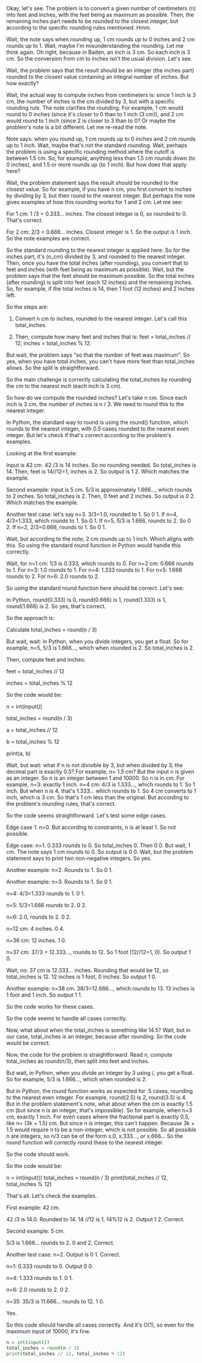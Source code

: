 <think>
Okay, let's see. The problem is to convert a given number of centimeters (n) into feet and inches, with the feet being as maximum as possible. Then, the remaining inches part needs to be rounded to the closest integer, but according to the specific rounding rules mentioned. Hmm.

Wait, the note says when rounding up, 1 cm rounds up to 0 inches and 2 cm rounds up to 1. Wait, maybe I'm misunderstanding the rounding. Let me think again. Oh right, because in Baden, an inch is 3 cm. So each inch is 3 cm. So the conversion from cm to inches isn't the usual division. Let's see.

Wait, the problem says that the result should be an integer (the inches part) rounded to the closest value containing an integral number of inches. But how exactly?

Wait, the actual way to compute inches from centimeters is: since 1 inch is 3 cm, the number of inches is the cm divided by 3, but with a specific rounding rule. The note clarifies the rounding. For example, 1 cm would round to 0 inches (since it's closer to 0 than to 1 inch (3 cm)), and 2 cm would round to 1 inch (since 2 is closer to 3 than to 0? Or maybe the problem's note is a bit different. Let me re-read the note.

Note says: when you round up, 1 cm rounds up to 0 inches and 2 cm rounds up to 1 inch. Wait, maybe that's not the standard rounding. Wait, perhaps the problem is using a specific rounding method where the cutoff is between 1.5 cm. So, for example, anything less than 1.5 cm rounds down (to 0 inches), and 1.5 or more rounds up (to 1 inch). But how does that apply here?

Wait, the problem statement says the result should be rounded to the closest value. So for example, if you have n cm, you first convert to inches by dividing by 3, but then round to the nearest integer. But perhaps the note gives examples of how this rounding works for 1 and 2 cm. Let me see:

For 1 cm: 1 /3 = 0.333... inches. The closest integer is 0, so rounded to 0. That's correct.

For 2 cm: 2/3 = 0.666... inches. Closest integer is 1. So the output is 1 inch. So the note examples are correct.

So the standard rounding to the nearest integer is applied here. So for the inches part, it's (n_cm) divided by 3, and rounded to the nearest integer. Then, once you have the total inches (after rounding), you convert that to feet and inches (with feet being as maximum as possible). Wait, but the problem says that the feet should be maximum possible. So the total inches (after rounding) is split into feet (each 12 inches) and the remaining inches. So, for example, if the total inches is 14, then 1 foot (12 inches) and 2 inches left.

So the steps are:

1. Convert n cm to inches, rounded to the nearest integer. Let's call this total_inches.

2. Then, compute how many feet and inches that is: feet = total_inches // 12, inches = total_inches % 12.

But wait, the problem says "so that the number of feet was maximum". So yes, when you have total inches, you can't have more feet than total_inches allows. So the split is straightforward.

So the main challenge is correctly calculating the total_inches by rounding the cm to the nearest inch (each inch is 3 cm).

So how do we compute the rounded inches? Let's take n cm. Since each inch is 3 cm, the number of inches is n / 3. We need to round this to the nearest integer.

In Python, the standard way to round is using the round() function, which rounds to the nearest integer, with 0.5 cases rounded to the nearest even integer. But let's check if that's correct according to the problem's examples.

Looking at the first example:

Input is 42 cm. 42 /3 is 14 inches. So no rounding needed. So total_inches is 14. Then, feet is 14//12=1, inches is 2. So output is 1 2. Which matches the example.

Second example: input is 5 cm. 5/3 is approximately 1.666..., which rounds to 2 inches. So total_inches is 2. Then, 0 feet and 2 inches. So output is 0 2. Which matches the example.

Another test case: let's say n=3. 3/3=1.0, rounded to 1. So 0 1. If n=4, 4/3=1.333, which rounds to 1. So 0 1. If n=5, 5/3 is 1.666, rounds to 2. So 0 2. If n=2, 2/3=0.666, rounds to 1. So 0 1.

Wait, but according to the note, 2 cm rounds up to 1 inch. Which aligns with this. So using the standard round function in Python would handle this correctly.

Wait, for n=1 cm: 1/3 is 0.333, which rounds to 0. For n=2 cm: 0.666 rounds to 1. For n=3: 1.0 rounds to 1. For n=4: 1.333 rounds to 1. For n=5: 1.666 rounds to 2. For n=6: 2.0 rounds to 2.

So using the standard round function here should be correct. Let's see:

In Python, round(0.333) is 0, round(0.666) is 1, round(1.333) is 1, round(1.666) is 2. So yes, that's correct.

So the approach is:

Calculate total_inches = round(n / 3)

But wait, wait: in Python, when you divide integers, you get a float. So for example, n=5, 5/3 is 1.666..., which when rounded is 2. So total_inches is 2.

Then, compute feet and inches:

feet = total_inches // 12

inches = total_inches % 12

So the code would be:

n = int(input())

total_inches = round(n / 3)

a = total_inches // 12

b = total_inches % 12

print(a, b)

Wait, but wait: what if n is not divisible by 3, but when divided by 3, the decimal part is exactly 0.5? For example, n= 1.5 cm? But the input n is given as an integer. So n is an integer between 1 and 10000. So n is in cm. For example, n=3: exactly 1 inch. n=4 cm: 4/3 is 1.333..., which rounds to 1. So 1 inch. But when n is 4, that's 1.333... which rounds to 1. So 4 cm converts to 1 inch, which is 3 cm. So that's 1 cm less than the original. But according to the problem's rounding rules, that's correct.

So the code seems straightforward. Let's test some edge cases.

Edge case 1: n=0. But according to constraints, n is at least 1. So not possible.

Edge case: n=1. 0.333 rounds to 0. So total_inches 0. Then 0 0. But wait, 1 cm. The note says 1 cm rounds to 0. So output is 0 0. Wait, but the problem statement says to print two non-negative integers. So yes.

Another example: n=2. Rounds to 1. So 0 1.

Another example: n=3. Rounds to 1. So 0 1.

n=4: 4/3=1.333 rounds to 1. 0 1.

n=5: 5/3=1.666 rounds to 2. 0 2.

n=6: 2.0, rounds to 2. 0 2.

n=12 cm: 4 inches. 0 4.

n=36 cm: 12 inches. 1 0.

n=37 cm: 37/3 = 12.333..., rounds to 12. So 1 foot (12//12=1, 0). So output 1 0.

Wait, no: 37 cm is 12.333... inches. Rounding that would be 12, so total_inches is 12. 12 inches is 1 foot, 0 inches. So output 1 0.

Another example: n=38 cm. 38/3=12.666..., which rounds to 13. 13 inches is 1 foot and 1 inch. So output 1 1.

So the code works for these cases.

So the code seems to handle all cases correctly.

Now, what about when the total_inches is something like 14.5? Wait, but in our case, total_inches is an integer, because after rounding. So the code would be correct.

Now, the code for the problem is straightforward. Read n, compute total_inches as round(n/3), then split into feet and inches.

But wait, in Python, when you divide an integer by 3 using /, you get a float. So for example, 5/3 is 1.666..., which when rounded is 2.

But in Python, the round function works as expected for .5 cases, rounding to the nearest even integer. For example, round(2.5) is 2, round(3.5) is 4. But in the problem statement's note, what about when the cm is exactly 1.5 cm (but since n is an integer, that's impossible). So for example, when n=3 cm, exactly 1 inch. For even cases where the fractional part is exactly 0.5, like n= (3k + 1.5) cm. But since n is integer, this can't happen. Because 3k + 1.5 would require n to be a non-integer, which is not possible. So all possible n are integers, so n/3 can be of the form x.0, x.333..., or x.666... So the round function will correctly round these to the nearest integer.

So the code should work.

So the code would be:

n = int(input())
total_inches = round(n / 3)
print(total_inches // 12, total_inches % 12)

That's all. Let's check the examples.

First example: 42 cm.

42 /3 is 14.0. Rounded to 14. 14 //12 is 1, 14%12 is 2. Output 1 2. Correct.

Second example: 5 cm.

5/3 is 1.666... rounds to 2. 0 and 2. Correct.

Another test case: n=2. Output is 0 1. Correct.

n=1: 0.333 rounds to 0. Output 0 0.

n=4: 1.333 rounds to 1. 0 1.

n=6: 2.0 rounds to 2. 0 2.

n=35: 35/3 is 11.666... rounds to 12. 1 0.

Yes.

So this code should handle all cases correctly. And it's O(1), so even for the maximum input of 10000, it's fine.
</think>

```python
n = int(input())
total_inches = round(n / 3)
print(total_inches // 12, total_inches % 12)
```